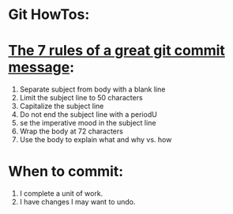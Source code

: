 # Git HowTos:

# [The 7 rules of a great git commit message](https://cbea.ms/git-commit/):
1. Separate subject from body with a blank line
2. Limit the subject line to 50 characters
3. Capitalize the subject line
4. Do not end the subject line with a periodU
5. se the imperative mood in the subject line
6. Wrap the body at 72 characters
7. Use the body to explain what and why vs. how


# When to commit:
1. I complete a unit of work.
2. I have changes I may want to undo.
